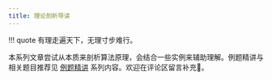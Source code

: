 ```yaml
---
title: 理论剖析导读
---
```


!!! quote
    有理走遍天下，无理寸步难行。

本系列文章尝试从本质来剖析算法原理，会结合一些实例来辅助理解。例题精讲与相关题目推荐见 [例题精讲](../examples/index.md) 系列内容。欢迎在评论区留言补充🤗。
